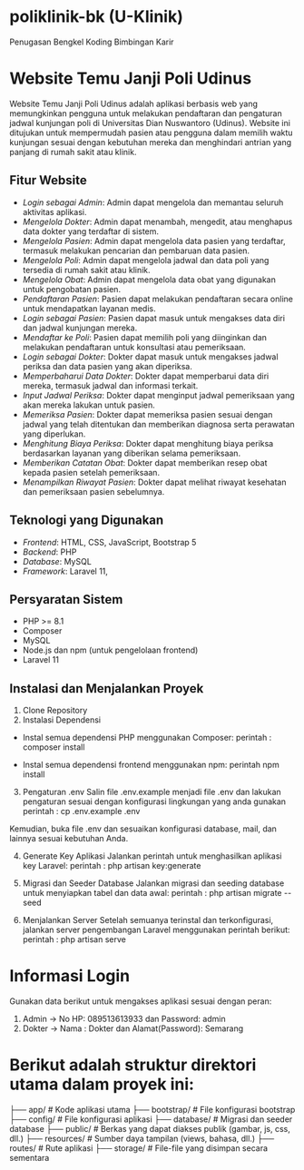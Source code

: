 # poliklinik-bk (U-Klinik)
Penugasan Bengkel Koding Bimbingan Karir

# Website Temu Janji Poli Udinus

Website Temu Janji Poli Udinus adalah aplikasi berbasis web yang memungkinkan pengguna untuk melakukan pendaftaran dan pengaturan jadwal kunjungan  poli di Universitas Dian Nuswantoro (Udinus). Website ini ditujukan untuk mempermudah pasien atau pengguna dalam memilih waktu kunjungan sesuai dengan kebutuhan mereka dan menghindari antrian yang panjang di rumah sakit atau klinik.

## Fitur Website 
- *Login sebagai Admin*: Admin dapat mengelola dan memantau seluruh aktivitas aplikasi.
- *Mengelola Dokter*: Admin dapat menambah, mengedit, atau menghapus data dokter yang terdaftar di sistem.
- *Mengelola Pasien*: Admin dapat mengelola data pasien yang terdaftar, termasuk melakukan pencarian dan pembaruan data pasien.
- *Mengelola Poli*: Admin dapat mengelola jadwal dan data poli yang tersedia di rumah sakit atau klinik.
- *Mengelola Obat*: Admin dapat mengelola data obat yang digunakan untuk pengobatan pasien.
- *Pendaftaran Pasien*: Pasien dapat melakukan pendaftaran secara online untuk mendapatkan layanan medis.
- *Login sebagai Pasien*: Pasien dapat masuk untuk mengakses data diri dan jadwal kunjungan mereka.
- *Mendaftar ke Poli*: Pasien dapat memilih poli yang diinginkan dan melakukan pendaftaran untuk konsultasi atau pemeriksaan.
- *Login sebagai Dokter*: Dokter dapat masuk untuk mengakses jadwal periksa dan data pasien yang akan diperiksa.
- *Memperbaharui Data Dokter*: Dokter dapat memperbarui data diri mereka, termasuk jadwal dan informasi terkait.
- *Input Jadwal Periksa*: Dokter dapat menginput jadwal pemeriksaan yang akan mereka lakukan untuk pasien.
- *Memeriksa Pasien*: Dokter dapat memeriksa pasien sesuai dengan jadwal yang telah ditentukan dan memberikan diagnosa serta perawatan yang diperlukan.
- *Menghitung Biaya Periksa*: Dokter dapat menghitung biaya periksa berdasarkan layanan yang diberikan selama pemeriksaan.
- *Memberikan Catatan Obat*: Dokter dapat memberikan resep obat kepada pasien setelah pemeriksaan.
- *Menampilkan Riwayat Pasien*: Dokter dapat melihat riwayat kesehatan dan pemeriksaan pasien sebelumnya.

## Teknologi yang Digunakan
- *Frontend*: HTML, CSS, JavaScript, Bootstrap 5
- *Backend*: PHP 
- *Database*: MySQL
- *Framework*: Laravel 11, 

## Persyaratan Sistem
- PHP >= 8.1
- Composer
- MySQL
- Node.js dan npm (untuk pengelolaan frontend)
- Laravel 11

## Instalasi dan Menjalankan Proyek
1. Clone Repository
2. Instalasi Dependensi
- Instal semua dependensi PHP menggunakan Composer:
perintah :
composer install

- Instal semua dependensi frontend menggunakan npm:
perintah
npm install

3. Pengaturan .env
Salin file .env.example menjadi file .env dan lakukan pengaturan sesuai dengan konfigurasi lingkungan yang anda gunakan
perintah : 
cp .env.example .env

Kemudian, buka file .env dan sesuaikan konfigurasi database, mail, dan lainnya sesuai kebutuhan Anda.

4. Generate Key Aplikasi
Jalankan perintah untuk menghasilkan aplikasi key Laravel:
perintah : 
php artisan key:generate

5. Migrasi dan Seeder Database
Jalankan migrasi dan seeding database untuk menyiapkan tabel dan data awal:
perintah : 
php artisan migrate --seed

6. Menjalankan Server
Setelah semuanya terinstal dan terkonfigurasi, jalankan server pengembangan Laravel menggunakan perintah berikut:
perintah : 
php artisan serve

# Informasi Login

Gunakan data berikut untuk mengakses aplikasi sesuai dengan peran:

1. Admin -> No HP: 089513613933 dan Password: admin
2. Dokter -> Nama : Dokter dan Alamat(Password): Semarang

# Berikut adalah struktur direktori utama dalam proyek ini:

├── app/               # Kode aplikasi utama
├── bootstrap/         # File konfigurasi bootstrap
├── config/            # File konfigurasi aplikasi
├── database/          # Migrasi dan seeder database
├── public/            # Berkas yang dapat diakses publik (gambar, js, css, dll.)
├── resources/         # Sumber daya tampilan (views, bahasa, dll.)
├── routes/            # Rute aplikasi
├── storage/           # File-file yang disimpan secara sementara